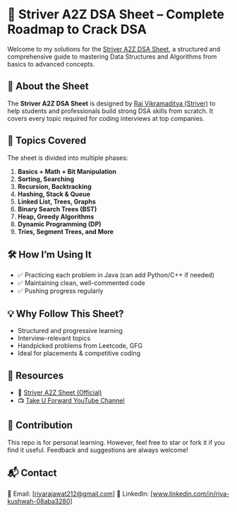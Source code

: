 # 📘 Striver A2Z DSA Sheet – Complete Roadmap to Crack DSA

Welcome to my solutions for the [Striver A2Z DSA Sheet](https://takeuforward.org/interviews/strivers-a2z-dsa-course-sheet-2/), a structured and comprehensive guide to mastering Data Structures and Algorithms from basics to advanced concepts.

## 🚀 About the Sheet

The **Striver A2Z DSA Sheet** is designed by [Raj Vikramaditya (Striver)](https://www.linkedin.com/in/raj-vikramaditya/) to help students and professionals build strong DSA skills from scratch. It covers every topic required for coding interviews at top companies.

## 🧠 Topics Covered

The sheet is divided into multiple phases:

1. **Basics + Math + Bit Manipulation**
2. **Sorting, Searching**
3. **Recursion, Backtracking**
4. **Hashing, Stack & Queue**
5. **Linked List, Trees, Graphs**
6. **Binary Search Trees (BST)**
7. **Heap, Greedy Algorithms**
8. **Dynamic Programming (DP)**
9. **Tries, Segment Trees, and More**

## 🛠️ How I’m Using It

* ✅ Practicing each problem in Java (can add Python/C++ if needed)
* ✅ Maintaining clean, well-commented code
* ✅ Pushing progress regularly

## 💡 Why Follow This Sheet?

* Structured and progressive learning
* Interview-relevant topics
* Handpicked problems from Leetcode, GFG
* Ideal for placements & competitive coding

## 🧩 Resources

* 📄 [Striver A2Z Sheet (Official)](https://takeuforward.org/interviews/strivers-a2z-dsa-course-sheet-2/)
* 📺 [Take U Forward YouTube Channel](https://www.youtube.com/c/takeUforward)

## 🙌 Contribution

This repo is for personal learning. However, feel free to star or fork it if you find it useful. Feedback and suggestions are always welcome!

## 📬 Contact

📧 Email: \[[riyarajawat212@gmail.com](mailto:your.email@example.com)]
📱 LinkedIn: \[www.linkedin.com/in/riya-kushwah-08aba3280]
